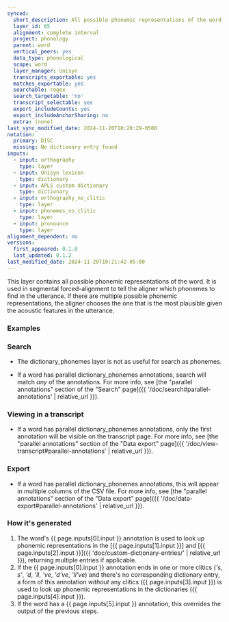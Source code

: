 ```yaml
---
synced:
  short_description: All possible phonemic representations of the word
  layer_id: 65
  alignment: complete interval
  project: phonology
  parent: word
  vertical_peers: yes
  data_type: phonological
  scope: word
  layer_manager: Unisyn
  transcripts_exportable: yes
  matches_exportable: yes
  searchable: regex
  search_targetable: 'no'
  transcript_selectable: yes
  export_includeCounts: yes
  export_includeAnchorSharing: no
  extra: (none)
last_sync_modified_date: 2024-11-20T10:20:29-0500
notation:
  primary: DISC
  missing: No dictionary entry found
inputs:
  - input: orthography
    type: layer
  - input: Unisyn lexicon
    type: dictionary
  - input: APLS custom dictionary
    type: dictionary
  - input: orthography_no_clitic
    type: layer
  - input: phonemes_no_clitic
    type: layer
  - input: pronounce
    type: layer
alignment_dependent: no
versions:
  first_appeared: 0.1.0
  last_updated: 0.1.2
last_modified_date: 2024-11-20T10:21:42-05:00
---
```


This layer contains all possible phonemic representations of the word.
It is used in segmental forced-alignment to tell the aligner which phonemes to find in the utterance.
If there are multiple possible phonemic representations, the aligner chooses the one that is the most plausible given the acoustic features in the utterance.

### Examples




### Search

- The <span class="layer">dictionary_phonemes</span> layer is not as useful for search as <span class="layer">phonemes</span>. <!-- Expand on this -->
<!-- This could be boilerplate for parallel layers -->
- If a word has parallel <span class="layer">dictionary_phonemes</span> annotations, search will match _any_ of the annotations. For more info, see [the "parallel annotations" section of the "Search" page]({{ '/doc/search#parallel-annotations' | relative_url }}).



### Viewing in a transcript

<!-- This could be boilerplate for parallel layers -->
- If a word has parallel <span class="layer">dictionary_phonemes</span> annotations, only the first annotation will be visible on the transcript page. For more info, see [the "parallel annotations" section of the "Data export" page]({{ '/doc/view-transcript#parallel-annotations' | relative_url }}).


### Export

<!-- This could be boilerplate for parallel layers -->
- If a word has parallel <span class="layer">dictionary_phonemes</span> annotations, this will appear in multiple columns of the CSV file. For more info, see [the "parallel annotations" section of the "Data export" page]({{ '/doc/data-export#parallel-annotations' | relative_url }}).



### How it's generated

1. The word's <span class="layer">{{ page.inputs[0].input }}</span> annotation is used to look up phonemic representations in the [{{ page.inputs[1].input }}] and [{{ page.inputs[2].input }}]({{ 'doc/custom-dictionary-entries/' | relative_url }}), returning multiple entries if applicable.
1. If the <span class="layer">{{ page.inputs[0].input }}</span> annotation ends in one or more clitics (*'s*, _s'_, _'d_, _'ll_, _'ve_, _'d've_, *'ll've*) and there's no corresponding dictionary entry, a form of this annotation _without_ any clitics (<span class="layer">{{ page.inputs[3].input }}</span>) is used to look up phonemic representations in the dictionaries (<span class="layer">{{ page.inputs[4].input }}</span>). 
1. If the word has a <span class="layer">{{ page.inputs[5].input }}</span> annotation, this overrides the output of the previous steps.
